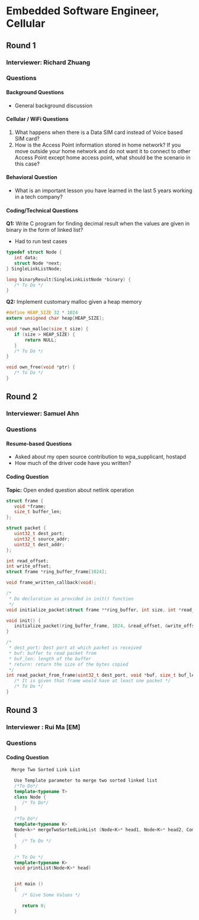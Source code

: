 # Embedded Software Engineer, Cellular

## Round 1
### Interviewer: Richard Zhuang

### Questions

#### Background Questions
- General background discussion

#### Cellular / WiFi Questions
1. What happens when there is a Data SIM card instead of Voice based SIM card?
2. How is the Access Point information stored in home network? If you move outside your home network and do not want it to connect to other Access Point except home access point, what should be the scenario in this case?

#### Behavioral Question
- What is an important lesson you have learned in the last 5 years working in a tech company?

#### Coding/Technical Questions

**Q1:** Write C program for finding decimal result when the values are given in binary in the form of linked list?
- Had to run test cases

```c
typedef struct Node {
   int data;
   struct Node *next;
} SingleLinkListNode;

long binaryResult(SingleLinkListNode *binary) {
   /* To Do */
}
```

**Q2:** Implement customary malloc given a heap memory

```c
#define HEAP_SIZE 32 * 1024
extern unsigned char heap[HEAP_SIZE];

void *own_malloc(size_t size) {
   if (size > HEAP_SIZE) {
       return NULL;
   }
   /* To Do */
}

void own_free(void *ptr) {
   /* To Do */
}
```

## Round 2
### Interviewer: Samuel Ahn

### Questions

#### Resume-based Questions
- Asked about my open source contribution to wpa_supplicant, hostapd
- How much of the driver code have you written?

#### Coding Question
**Topic:** Open ended question about netlink operation

```c
struct frame {
   void *frame;
   size_t buffer_len;
};

struct packet {
   uint32_t dest_port;
   uint32_t source_addr;
   uint32_t dest_addr;
};

int read_offset;
int write_offset;
struct frame *ring_buffer_frame[1024];

void frame_written_callback(void);

/*
 * Do declaration as provided in init() function
 */
void initialize_packet(struct frame **ring_buffer, int size, int *read_off, int *write_off, void (*callback)(void));

void init() {
   initialize_packet(ring_buffer_frame, 1024, &read_offset, &write_offset, frame_written_callback);
}

/*
 * dest_port: Dest port at which packet is received
 * buf: buffer to read packet from
 * buf_len: length of the buffer
 * return: return the size of the bytes copied
 */
int read_packet_from_frame(uint32_t dest_port, void *buf, size_t buf_len) {
   /* It is given that frame would have at least one packet */
   /* To Do */
}
```

## Round 3
### Interviewer : Rui Ma [EM]

### Questions

#### Coding Question
```C
  Merge Two Sorted Link List
```
```C++
   Use Template parameter to merge two sorted linked list
   /*To Do*/
   template<typename T>
   class Node {
      /* To Do*/
   }

   /*To Do*/
   template<typename K>
   Node<k>* mergeTwoSortedLinkList (Node<K>* head1, Node<K>* head2, Compare())
   {
      /* To Do */
   }

   /* To Do */
   template<typename K>
   void printList(Node<K>* head)


   int main ()
   {
      /* Give Some Values */

      return 0;
   }
```
